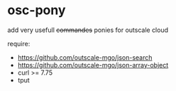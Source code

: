 # osc-pony

add very usefull ~~commandes~~ ponies for outscale cloud

require: 
* https://github.com/outscale-mgo/json-search
* https://github.com/outscale-mgo/json-array-object
* curl >= 7.75
* tput
